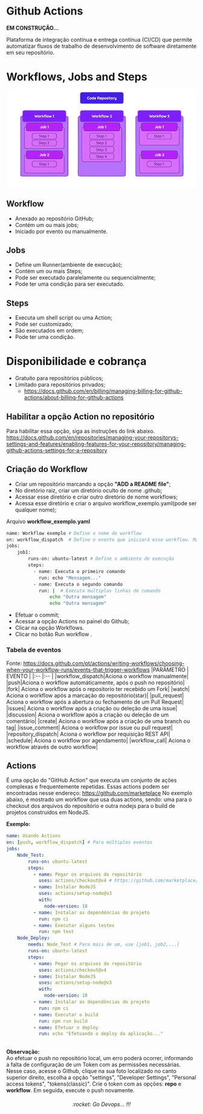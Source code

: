# Github Actions

**EM CONSTRUÇÃO...**

Plataforma de integração contínua e entrega contínua (CI/CD) que permite automatizar fluxos de trabalho de desenvolvimento de software diretamente em seu repositório.

# Workflows, Jobs and Steps

![Workflow](./img/github_workflow.png)

## Workflow

 - Anexado ao repositório GitHub;
 - Contém um ou mais jobs;
 - Iniciado por evento ou manualmente.

## Jobs

 - Define um Runner(ambiente de execução);
 - Contém um ou mais Steps;
 - Pode ser executado paralelamente ou sequencialmente;
 - Pode ter uma condição para ser executado. 

## Steps

  - Executa um shell script ou uma Action;
  - Pode ser customizado;
  - São executados em ordem;
  - Pode ter uma condição.

# Disponibilidade e cobrança

  - Gratuito para repositórios públicos;
  - Limitado para repositórios privados;  
    - https://docs.github.com/en/billing/managing-billing-for-github-actions/about-billing-for-github-actions

## Habilitar a opção Action no repositório

Para habilitar essa opção, siga as instruções do link abaixo.  
https://docs.github.com/en/repositories/managing-your-repositorys-settings-and-features/enabling-features-for-your-repository/managing-github-actions-settings-for-a-repository

## Criação do Workflow

  - Criar um repositório marcando a opção **"ADD a README file"**;
  - No diretório raiz, criar um diretório oculto de nome .github;
  - Acessar esse diretório e criar outro diretório de nome workflows;
  - Acessa esse diretório e criar o arquivo workflow_exemplo.yaml(pode ser qualquer nome);

Arquivo __workflow_exemplo.yaml__  
```bash
name: Workflow exemplo # Define o nome do workflow
on: workflow_dispatch  # Define o evento que iniciará esse workflow. Manual para essa opção.
jobs:
    job1:
        runs-on: ubuntu-latest # Define o ambiente de execução
        steps:
          - name: Executa o primeiro comando
            run: echo "Mensagem..."
          - name: Executa o segundo comando
            run: |  # Executa multiplas linhas de comando
                echo "Outra mensagem"
                echo "Outra mensagem"
```

  - Efetuar o commit;
  - Acessar a opção Actions no painel do Github;
  - Clicar na opção Workflows.
  - Clicar no botão Run workflow .

### Tabela de eventos

Fonte: https://docs.github.com/pt/actions/writing-workflows/choosing-when-your-workflow-runs/events-that-trigger-workflows
|PARÂMETRO        | EVENTO |
|:--              |:--     |
|workflow_dispatch|Aciona o workflow manualmente|
|push|Aciona o workflow automáticamente, após o push no repositório| 
|fork| Aciona o workflow após o repositorio ter recebido um Fork|
|watch| Aciona o workflow após a marcação do repositório(star)|
|pull_request| Aciona o workflow após a abertura ou fechamento de um Pull Request|
|issues| Aciona o workflow após a criação ou deleção de uma issue|
|discussion| Aciona o workflow após a criação ou deleção de um comentário|
|create| Aciona o workflow após a criação de uma branch ou tag|
|issue_comment| Aciona o workflow por issue ou pull request|
|repository_dispatch| Aciona o workflow por requisição REST API|
|schedule| Aciona o workflow por agendamento|
|workflow_call| Aciona o workflow através de outro workflow|

## Actions

É uma opção do "GitHub Action" que executa um conjunto de ações complexas e frequentemente repetidas. Essas actions podem ser encontradas nesse endereço: https://github.com/marketplace
No exemplo abaixo, é mostrado um workflow que usa duas actions, sendo: uma para o checkout dos arquivos do repositório e outra nodejs para o build de projetos construídos em NodeJS.

**Exemplo:**
```yaml
name: Usando Actions 
on: [push, workflow_dispatch] # Para múltiplos eventos 
jobs:
    Node_Test:
        runs-on: ubuntu-latest 
        steps:
          - name: Pegar os arquivos do repositório
            uses: actions/checkout@v4 # https://github.com/marketplace/actions/checkout
          - name: Instalar NodeJS
            uses: actions/setup-node@v3
            with:
              node-version: 18
          - name: Instalar as dependências do projeto
            run: npm ci
          - name: Executar alguns testes
            run: npm test
    Node_Deploy:
        needs: Node_Test # Para mais de um, use [job1, job2,...]
        runs-on: ubuntu-latest 
        steps:
          - name: Pegar os arquivos do repositório
            uses: actions/checkout@v4
          - name: Instalar NodeJS
            uses: actions/setup-node@v3
            with:
              node-version: 18
          - name: Instalar as dependências do projeto
            run: npm ci
          - name: Executar o build
            run: npm run build
          - name: Efetuar o deploy
            run: echo "Efetuando o deploy da aplicação..."
              
```
**Observação:**  
Ao efetuar o push no repositório local, um erro poderá ocorrer, informando a falta de configuração de um Token com as permissões necessárias. Nesse caso, acesse o Github, clique na sua foto localizado no canto superior direito, escolha a opção "settings", "Developer Settings", "Personal access tokens", "tokens(classic)". Crie o token com as opções: **repo** e **workflow**.
Em seguida, execute o push novamente.    



<div align="center"><center><h6>:rocket: Go Devops... !!!</center></div>